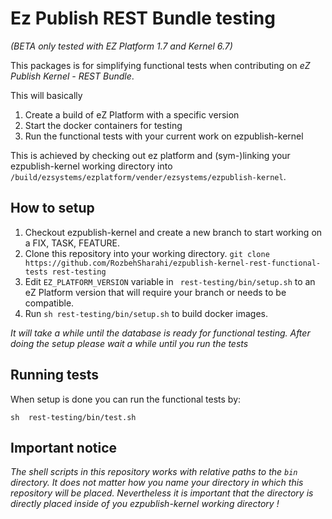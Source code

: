 # Ez Publish REST Bundle testing

*(BETA only tested with EZ Platform 1.7 and Kernel 6.7)*

This packages is for simplifying functional tests when contributing on *eZ Publish
 Kernel - REST Bundle*.
 
This will basically
1) Create a build of eZ Platform with a specific version
2) Start the docker containers for testing
3) Run the functional tests with your current work on ezpublish-kernel

This is achieved by checking out ez platform and (sym-)linking your ezpublish-kernel working directory into `/build/ezsystems/ezplatform/vender/ezsystems/ezpublish-kernel`.

## How to setup

1) Checkout ezpublish-kernel and create a new branch to start working on a FIX, TASK, FEATURE.
2) Clone this repository into your working directory. `git clone https://github.com/RozbehSharahi/ezpublish-kernel-rest-functional-tests rest-testing`
3) Edit `EZ_PLATFORM_VERSION` variable in ` rest-testing/bin/setup.sh` to an eZ Platform version that will require your branch or needs to be compatible.
4) Run `sh rest-testing/bin/setup.sh` to build docker images.

*It will take a while until the database is ready for functional testing. After doing the setup please wait a while until you run the tests*

## Running tests

When setup is done you can run the functional tests by:

`sh  rest-testing/bin/test.sh`

## Important notice

*The shell scripts in this repository works with relative paths to the `bin` directory. It does not matter how you name your directory in which this repository will be placed. Nevertheless it is important that the directory is directly placed inside of you ezpublish-kernel working directory !* 